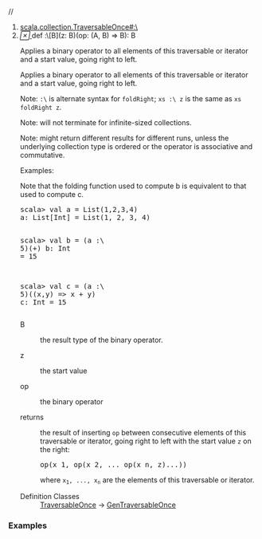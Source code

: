 //
<ol>
<li><a href="https://www.scala-lang.org/api/2.12.3/scala/collection/immutable/List.html#:\[B](z:B)(op:(A,B)=>B):B">scala.collection.TraversableOnce#:\</a></li>
<li name="scala.collection.TraversableOnce#:\" visbl="pub" class="indented0 " data-isabs="false" fullcomment="yes" group="Ungrouped"> <a id=":\[B](z:B)(op:(A,B)=>B):B"></a><a id=":\[B](B)((A,B)⇒B):B"></a> <span class="permalink"> <a href="../../../scala/collection/immutable/List.html#:\[B](z:B)(op:(A,B)=>B):B" title="Permalink"> <i class="material-icons"></i> </a> </span> <span class="modifier_kind"> <span class="modifier"></span> <span class="kind">def</span> </span> <span class="symbol"> <span title="gt4s: $colon$bslash" class="name">:\</span><span class="tparams">[<span name="B">B</span>]</span><span class="params">(<span name="z">z: <span class="extype" name="scala.collection.TraversableOnce.:\.B">B</span></span>)</span><span class="params">(<span name="op">op: (<span class="extype" name="scala.collection.immutable.List.A">A</span>, <span class="extype" name="scala.collection.TraversableOnce.:\.B">B</span>) ⇒ <span class="extype" name="scala.collection.TraversableOnce.:\.B">B</span></span>)</span><span class="result">: <span class="extype" name="scala.collection.TraversableOnce.:\.B">B</span></span> </span> <p class="shortcomment cmt">Applies a binary operator to all elements of this traversable or iterator and a start value, going right to left.</p>
 <div class="fullcomment">
  <div class="comment cmt">
   <p>Applies a binary operator to all elements of this traversable or iterator and a start value, going right to left.</p>
   <p> Note: <code>:\</code> is alternate syntax for <code>foldRight</code>; <code>xs :\ z</code> is the same as <code>xs foldRight z</code>.</p>
   <p> Note: will not terminate for infinite-sized collections.</p>
   <p> Note: might return different results for different runs, unless the underlying collection type is ordered or the operator is associative and commutative.</p>
   <p> Examples:</p>
   <p> Note that the folding function used to compute b is equivalent to that used to compute c.</p>
   <pre>scala&gt; <span class="kw">val</span> a = <span class="std">List</span>(<span class="num">1</span>,<span class="num">2</span>,<span class="num">3</span>,<span class="num">4</span>)
a: <span class="std">List</span>[<span class="std">Int</span>] = <span class="std">List</span>(<span class="num">1</span>, <span class="num">2</span>, <span class="num">3</span>, <span class="num">4</span>)

scala&gt; <span class="kw">val</span> b = (a :\ <span class="num">5</span>)(_+_)
b: <span class="std">Int</span> = <span class="num">15</span>

scala&gt; <span class="kw">val</span> c = (a :\ <span class="num">5</span>)((x,y) <span class="kw">=&gt;</span> x + y)
c: <span class="std">Int</span> = <span class="num">15</span></pre>
  </div>
  <dl class="paramcmts block">
   <dt class="tparam">
    B
   </dt>
   <dd class="cmt">
    <p>the result type of the binary operator.</p>
   </dd>
   <dt class="param">
    z
   </dt>
   <dd class="cmt">
    <p>the start value</p>
   </dd>
   <dt class="param">
    op
   </dt>
   <dd class="cmt">
    <p>the binary operator</p>
   </dd>
   <dt>
    returns
   </dt>
   <dd class="cmt">
    <p>the result of inserting <code>op</code> between consecutive elements of this traversable or iterator, going right to left with the start value <code>z</code> on the right:</p>
    <pre>op(x_1, op(x_2, ... op(x_n, z)...))</pre>
    <p> where <code>x<sub>1</sub>, ..., x<sub>n</sub></code> are the elements of this traversable or iterator.</p>
   </dd>
  </dl>
  <dl class="attributes block"> 
   <dt>
    Definition Classes
   </dt>
   <dd>
    <a href="../TraversableOnce.html" class="extype" name="scala.collection.TraversableOnce">TraversableOnce</a> → 
    <a href="../GenTraversableOnce.html" class="extype" name="scala.collection.GenTraversableOnce">GenTraversableOnce</a>
   </dd>
  </dl>
 </div> </li>
        </ol>


### Examples






























